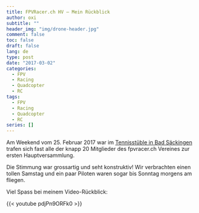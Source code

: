 ```yaml
---
title: FPVRacer.ch HV – Mein Rückblick
author: oxi
subtitle: ""
header_img: "img/drone-header.jpg"
comment: false
toc: false
draft: false
lang: de
type: post
date: "2017-03-02"
categories:
  - FPV
  - Racing
  - Quadcopter
  - RC
tags:
  - FPV
  - Racing
  - Quadcopter
  - RC
series: []
---
```

Am Weekend vom 25. Februar 2017 war im <a href="http://www.tennisstueble.de/" target="_blank">Tennisstüble in Bad Säckingen</a> trafen sich fast alle der knapp 20 Mitglieder des fpvracer.ch Vereines zur ersten Hauptversammlung.

Die Stimmung war grossartig und seht konstruktiv! Wir verbrachten einen tollen Samstag und ein paar Piloten waren sogar bis Sonntag morgens am fliegen.

Viel Spass bei meinem Video-Rückblick:

{{< youtube pdjPn9ORFk0 >}}
